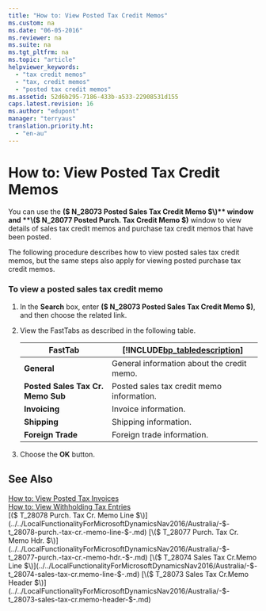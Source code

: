 ```yaml
---
title: "How to: View Posted Tax Credit Memos"
ms.custom: na
ms.date: "06-05-2016"
ms.reviewer: na
ms.suite: na
ms.tgt_pltfrm: na
ms.topic: "article"
helpviewer_keywords: 
  - "tax credit memos"
  - "tax, credit memos"
  - "posted tax credit memos"
ms.assetid: 52d6b295-7186-433b-a533-22908531d155
caps.latest.revision: 16
ms.author: "edupont"
manager: "terryaus"
translation.priority.ht: 
  - "en-au"
---
```

# How to: View Posted Tax Credit Memos
You can use the **\($ N\_28073 Posted Sales Tax Credit Memo $\)** window and **\($ N\_28077 Posted Purch. Tax Credit Memo $\)** window to view details of sales tax credit memos and purchase tax credit memos that have been posted.  
  
 The following procedure describes how to view posted sales tax credit memos, but the same steps also apply for viewing posted purchase tax credit memos.  
  
### To view a posted sales tax credit memo  
  
1.  In the **Search** box, enter **\($ N\_28073 Posted Sales Tax Credit Memo $\)**, and then choose the related link.  
  
2.  View the FastTabs as described in the following table.  
  
    |FastTab|[!INCLUDE[bp_tabledescription](../../ApplicationDesign/includes/bp_tabledescription_md.md)]|  
    |-------------|---------------------------------------|  
    |**General**|General information about the credit memo.|  
    |**Posted Sales Tax Cr. Memo Sub**|Posted sales tax credit memo information.|  
    |**Invoicing**|Invoice information.|  
    |**Shipping**|Shipping information.|  
    |**Foreign Trade**|Foreign trade information.|  
  
3.  Choose the **OK** button.  
  
## See Also  
 [How to: View Posted Tax Invoices](../../LocalFunctionalityForMicrosoftDynamicsNav2016/Australia/how-to-view-posted-tax-invoices.md)   
 [How to: View Withholding Tax Entries](../../LocalFunctionalityForMicrosoftDynamicsNav2016/Australia/how-to-view-withholding-tax-entries.md)   
 [\($ T\_28078 Purch. Tax Cr. Memo Line $\)](../../LocalFunctionalityForMicrosoftDynamicsNav2016/Australia/-$-t_28078-purch.-tax-cr.-memo-line-$-.md)   
 [\($ T\_28077 Purch. Tax Cr. Memo Hdr. $\)](../../LocalFunctionalityForMicrosoftDynamicsNav2016/Australia/-$-t_28077-purch.-tax-cr.-memo-hdr.-$-.md)   
 [\($ T\_28074 Sales Tax Cr.Memo Line $\)](../../LocalFunctionalityForMicrosoftDynamicsNav2016/Australia/-$-t_28074-sales-tax-cr.memo-line-$-.md)   
 [\($ T\_28073 Sales Tax Cr.Memo Header $\)](../../LocalFunctionalityForMicrosoftDynamicsNav2016/Australia/-$-t_28073-sales-tax-cr.memo-header-$-.md)
